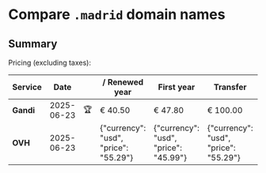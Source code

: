 # Compare `.madrid` domain names

## Summary

Pricing (excluding taxes):

| Service | Date |  | / Renewed year | First year | Transfer | Restoration |
|--|--|--|--|--|--|--|
| **Gandi** | 2025-06-23 | 🏆 | € 40.50 | € 47.80 | € 100.00 | € 120.16 |
| **OVH** | 2025-06-23 |  | {"currency": "usd", "price": "55.29"} | {"currency": "usd", "price": "45.99"} | {"currency": "usd", "price": "55.29"} |  |
